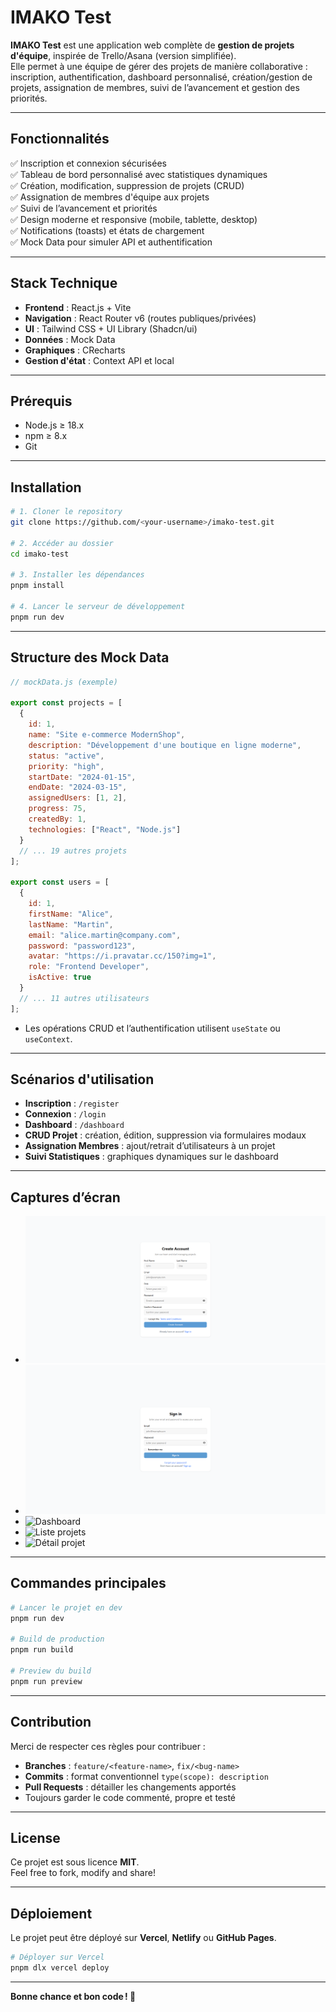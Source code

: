 
# IMAKO Test

**IMAKO Test** est une application web complète de **gestion de projets d'équipe**, inspirée de Trello/Asana (version simplifiée).  
Elle permet à une équipe de gérer des projets de manière collaborative : inscription, authentification, dashboard personnalisé, création/gestion de projets, assignation de membres, suivi de l’avancement et gestion des priorités.

---

## Fonctionnalités

✅ Inscription et connexion sécurisées  
✅ Tableau de bord personnalisé avec statistiques dynamiques  
✅ Création, modification, suppression de projets (CRUD)  
✅ Assignation de membres d'équipe aux projets  
✅ Suivi de l’avancement et priorités  
✅ Design moderne et responsive (mobile, tablette, desktop)  
✅ Notifications (toasts) et états de chargement  
✅ Mock Data pour simuler API et authentification

---

## Stack Technique

- **Frontend** : React.js + Vite
- **Navigation** : React Router v6 (routes publiques/privées)  
- **UI** : Tailwind CSS + UI Library (Shadcn/ui)  
- **Données** : Mock Data  
- **Graphiques** : CRecharts
- **Gestion d'état** : Context API et local

---

## Prérequis

- Node.js ≥ 18.x
- npm ≥ 8.x
- Git

---

## Installation

```bash
# 1. Cloner le repository
git clone https://github.com/<your-username>/imako-test.git

# 2. Accéder au dossier
cd imako-test

# 3. Installer les dépendances
pnpm install

# 4. Lancer le serveur de développement
pnpm run dev
```

---

## Structure des Mock Data

```javascript
// mockData.js (exemple)

export const projects = [
  {
    id: 1,
    name: "Site e-commerce ModernShop",
    description: "Développement d'une boutique en ligne moderne",
    status: "active",
    priority: "high",
    startDate: "2024-01-15",
    endDate: "2024-03-15",
    assignedUsers: [1, 2],
    progress: 75,
    createdBy: 1,
    technologies: ["React", "Node.js"]
  }
  // ... 19 autres projets
];

export const users = [
  {
    id: 1,
    firstName: "Alice",
    lastName: "Martin",
    email: "alice.martin@company.com",
    password: "password123",
    avatar: "https://i.pravatar.cc/150?img=1",
    role: "Frontend Developer",
    isActive: true
  }
  // ... 11 autres utilisateurs
];
```

- Les opérations CRUD et l’authentification utilisent `useState` ou `useContext`.

---

## Scénarios d'utilisation

- **Inscription** : `/register`  
- **Connexion** : `/login`  
- **Dashboard** : `/dashboard`  
- **CRUD Projet** : création, édition, suppression via formulaires modaux  
- **Assignation Membres** : ajout/retrait d’utilisateurs à un projet  
- **Suivi Statistiques** : graphiques dynamiques sur le dashboard

---

## Captures d’écran

- ![Page d’inscription](./screenshots/register.png)
- ![Page de connexion](./screenshots/login.png)
- ![Dashboard](./screenshots/dashboard.png)
- ![Liste projets](./screenshots/projects-list.png)
- ![Détail projet](./screenshots/project-detail.png)

---

## Commandes principales

```bash
# Lancer le projet en dev
pnpm run dev

# Build de production
pnpm run build

# Preview du build
pnpm run preview
```

---

## Contribution

Merci de respecter ces règles pour contribuer :

- **Branches** : `feature/<feature-name>`, `fix/<bug-name>`  
- **Commits** : format conventionnel `type(scope): description`  
- **Pull Requests** : détailler les changements apportés  
- Toujours garder le code commenté, propre et testé

---

## License

Ce projet est sous licence **MIT**.  
Feel free to fork, modify and share!

---

## Déploiement

Le projet peut être déployé sur **Vercel**, **Netlify** ou **GitHub Pages**.

```bash
# Déployer sur Vercel
pnpm dlx vercel deploy
```

---


**Bonne chance et bon code ! 🚀**
